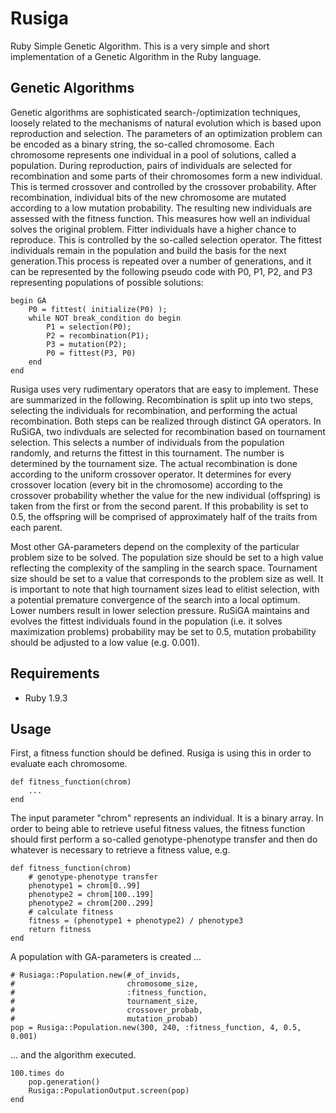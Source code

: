 Rusiga
======

Ruby Simple Genetic Algorithm. This is a very simple and short implementation of a Genetic Algorithm in the Ruby language.

Genetic Algorithms
------------------

Genetic algorithms are sophisticated search-/optimization techniques, loosely related to the mechanisms of natural evolution which is based upon reproduction and selection. The parameters of an optimization problem can be encoded as a binary string, the so-called chromosome. Each chromosome represents one individual in a pool of solutions, called a population. During reproduction, pairs of individuals are selected for recombination and some parts of their chromosomes form a new individual. This is termed crossover and controlled by the crossover probability. After recombination, individual bits of the new chromosome are mutated according to a low mutation probability. The resulting new individuals are assessed with the fitness function. This measures how well an individual solves the original problem. Fitter individuals have a higher chance to reproduce. This is controlled by the so-called selection operator. The fittest individuals remain in the population and build the basis for the next generation.This process is repeated over a number of generations, and it can be represented by the following pseudo code with P0, P1, P2, and P3 representing populations of possible solutions:

    begin GA
        P0 = fittest( initialize(P0) );
        while NOT break_condition do begin
            P1 = selection(P0);
            P2 = recombination(P1);
            P3 = mutation(P2);
            P0 = fittest(P3, P0)
        end
    end

Rusiga uses very rudimentary operators that are easy to implement. These are summarized in the following. Recombination is split up into two steps, selecting the individuals for recombination, and performing the actual recombination. 
Both steps can be realized through distinct GA operators. In RuSiGA, two indivduals are selected for recombination based on tournament selection. This selects a number of individuals from the population randomly, and returns the fittest in this tournament. The number is determined by the tournament size. The actual recombination is done according to the uniform crossover operator. It determines for every crossover location (every bit in the chromosome) according to the crossover probability whether the value for the new individual (offspring) is taken from the first or from the second parent. If this probability is set to 0.5, the offspring will be comprised of approximately half of the traits from each parent.

Most other GA-parameters depend on the complexity of the particular problem size to be solved. The population size should be set to a high value reflecting the complexity of the sampling in the search space. Tournament size should be set to a value that corresponds to the problem size as well. It is important to note that high tournament sizes lead to elitist selection, with a potential premature convergence of the search into a local optimum. Lower numbers result in lower selection pressure. RuSiGA maintains and evolves the fittest individuals found in the population (i.e. it solves maximization problems) probability may be set to 0.5, mutation probability should be adjusted to a low value (e.g. 0.001).


Requirements
------------

*   Ruby 1.9.3

Usage
-----

First, a fitness function should be defined. Rusiga is using this in order to evaluate each chromosome.

    def fitness_function(chrom)
        ...
    end
  
The input parameter "chrom" represents an individual. It is a binary array. In order to being able to retrieve useful fitness values, the fitness function should first perform a so-called genotype-phenotype transfer and then do whatever is necessary to retrieve a fitness value, e.g.

    def fitness_function(chrom)
        # genotype-phenotype transfer
        phenotype1 = chrom[0..99]
        phenotype2 = chrom[100..199]
        phenotype2 = chrom[200..299]
        # calculate fitness
        fitness = (phenotype1 + phenotype2) / phenotype3
        return fitness
    end

A population with GA-parameters is created ...

    # Rusiaga::Population.new(#_of_invids, 
    #                         chromosome_size, 
    #                         :fitness_function, 
    #                         tournament_size, 
    #                         crossover_probab,
    #                         mutation_probab)  
    pop = Rusiga::Population.new(300, 240, :fitness_function, 4, 0.5, 0.001)
    
... and the algorithm executed.

    100.times do 
        pop.generation()
        Rusiga::PopulationOutput.screen(pop)
    end
